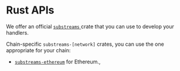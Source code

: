 # Rust APIs

We offer an official [`substreams` ](https://docs.rs/substreams)crate that you can use to develop your handlers.

Chain-specific `substreams-[network]` crates, you can use the one appropriate for your chain:

* [`substreams-ethereum`](https://docs.rs/substreams-ethereum) for Ethereum.,
